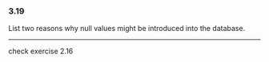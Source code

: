 ### 3.19

List two reasons why null values might be introduced into the database.

---

check exercise 2.16
